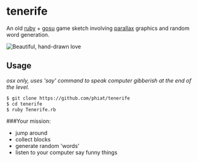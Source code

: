 tenerife
========

An old [ruby](https://en.wikipedia.org/wiki/Ruby_\(programming_language\)) + [gosu](http://www.libgosu.org/) game sketch involving [parallax](https://en.wikipedia.org/wiki/Parallax) graphics and random word generation. 

<img src="http://i.imgur.com/eYjF3yT.png" title="Beautiful, hand-drawn love"/>

## Usage

*osx only, uses 'say' command to speak computer gibberish at the end of the level.*

```bash
$ git clone https://github.com/phiat/tenerife
$ cd tenerife
$ ruby Tenerife.rb
```

###Your mission:

+ jump around
+ collect blocks
+ generate random 'words'
+ listen to your computer say funny things
